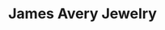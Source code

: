 ---
title: "James Avery Jewelry"
url: /san-antonio/james-avery-jewelry-la-cantera-parkway/
shop: jewelry
---